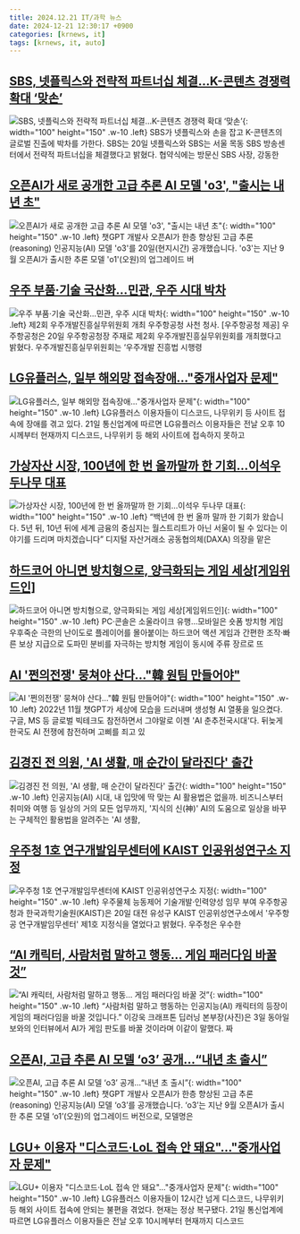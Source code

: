 ```yaml
---
title: 2024.12.21 IT/과학 뉴스
date: 2024-12-21 12:30:17 +0900
categories: [krnews, it]
tags: [krnews, it, auto]
---
```

## [SBS, 넷플릭스와 전략적 파트너십 체결…K-콘텐츠 경쟁력 확대 ‘맞손’](https://n.news.naver.com/mnews/article/011/0004430604)

![SBS, 넷플릭스와 전략적 파트너십 체결…K-콘텐츠 경쟁력 확대 ‘맞손’](https://mimgnews.pstatic.net/image/origin/011/2024/12/20/4430604.jpg?type=nf220_150){: width="100" height="150" .w-10 .left}
SBS가 넷플릭스와 손을 잡고 K-콘텐츠의 글로벌 진출에 박차를 가한다. SBS는 20일 넷플릭스와 SBS는 서울 목동 SBS 방송센터에서 전략적 파트너십을 체결했다고 밝혔다. 협약식에는 방문신 SBS 사장, 강동한

## [오픈AI가 새로 공개한 고급 추론 AI 모델 'o3', "출시는 내년 초"](https://n.news.naver.com/mnews/article/055/0001217222)

![오픈AI가 새로 공개한 고급 추론 AI 모델 'o3', "출시는 내년 초"](https://mimgnews.pstatic.net/image/origin/055/2024/12/21/1217222.jpg?type=nf220_150){: width="100" height="150" .w-10 .left}
챗GPT 개발사 오픈AI가 한층 향상된 고급 추론(reasoning) 인공지능(AI) 모델 'o3'를 20일(현지시간) 공개했습니다. 'o3'는 지난 9월 오픈AI가 출시한 추론 모델 'o1'(오원)의 업그레이드 버

## [우주 부품·기술 국산화…민관, 우주 시대 박차](https://n.news.naver.com/mnews/article/016/0002405546)

![우주 부품·기술 국산화…민관, 우주 시대 박차](https://mimgnews.pstatic.net/image/origin/016/2024/12/20/2405546.jpg?type=nf220_150){: width="100" height="150" .w-10 .left}
제2회 우주개발진흥실무위원회 개최 우주항공청 사천 청사. [우주항공청 제공] 우주항공청은 20일 우주항공청장 주재로 제2회 우주개발진흥실무위원회를 개최했다고 밝혔다. 우주개발진흥실무위원회는 ‘우주개발 진흥법 시행령

## [LG유플러스, 일부 해외망 접속장애…"중개사업자 문제"](https://n.news.naver.com/mnews/article/011/0004430741)

![LG유플러스, 일부 해외망 접속장애…"중개사업자 문제"](https://mimgnews.pstatic.net/image/origin/011/2024/12/21/4430741.jpg?type=nf220_150){: width="100" height="150" .w-10 .left}
LG유플러스 이용자들이 디스코드, 나무위키 등 사이트 접속에 장애를 겪고 있다. 21일 통신업계에 따르면 LG유플러스 이용자들은 전날 오후 10시께부터 현재까지 디스코드, 나무위키 등 해외 사이트에 접속하지 못하고

## [가상자산 시장, 100년에 한 번 올까말까 한 기회...이석우 두나무 대표](https://n.news.naver.com/mnews/article/014/0005285381)

![가상자산 시장, 100년에 한 번 올까말까 한 기회...이석우 두나무 대표](https://mimgnews.pstatic.net/image/origin/014/2024/12/20/5285381.jpg?type=nf220_150){: width="100" height="150" .w-10 .left}
“백년에 한 번 올까 말까 한 기회가 왔습니다. 5년 뒤, 10년 뒤에 세계 금융의 중심지는 월스트리트가 아닌 서울이 될 수 있다는 이야기를 드리며 마치겠습니다” 디지털 자산거래소 공동협의체(DAXA) 의장을 맡은

## [하드코어 아니면 방치형으로, 양극화되는 게임 세상[게임위드인]](https://n.news.naver.com/mnews/article/001/0015118891)

![하드코어 아니면 방치형으로, 양극화되는 게임 세상[게임위드인]](https://mimgnews.pstatic.net/image/origin/001/2024/12/21/15118891.jpg?type=nf220_150){: width="100" height="150" .w-10 .left}
PC·콘솔은 소울라이크 유행…모바일은 숏폼 방치형 게임 우후죽순 극한의 난이도로 플레이어를 몰아붙이는 하드코어 액션 게임과 간편한 조작·빠른 보상 지급으로 도파민 분비를 자극하는 방치형 게임이 동시에 주류 장르로 뜨

## [AI '쩐의전쟁' 뭉쳐야 산다…"韓 원팀 만들어야"](https://n.news.naver.com/mnews/article/008/0005131772)

![AI '쩐의전쟁' 뭉쳐야 산다…"韓 원팀 만들어야"](https://mimgnews.pstatic.net/image/origin/008/2024/12/21/5131772.jpg?type=nf220_150){: width="100" height="150" .w-10 .left}
2022년 11월 챗GPT가 세상에 모습을 드러내며 생성형 AI 열풍을 일으켰다. 구글, MS 등 글로벌 빅테크도 참전하면서 그야말로 이젠 'AI 춘추전국시대'다. 뒤늦게 한국도 AI 전쟁에 참전하며 고삐를 죄고 있

## [김경진 전 의원, 'AI 생활, 매 순간이 달라진다' 출간](https://n.news.naver.com/mnews/article/277/0005521143)

![김경진 전 의원, 'AI 생활, 매 순간이 달라진다' 출간](https://mimgnews.pstatic.net/image/origin/277/2024/12/20/5521143.jpg?type=nf220_150){: width="100" height="150" .w-10 .left}
인공지능(AI) 시대, 내 입맛에 딱 맞는 AI 활용법은 없을까. 비즈니스부터 취미와 여행 등 일상의 거의 모든 업무까지, '지식의 신(神)' AI의 도움으로 일상을 바꾸는 구체적인 활용법을 알려주는 'AI 생활,

## [우주청 1호 연구개발임무센터에 KAIST 인공위성연구소 지정](https://n.news.naver.com/mnews/article/001/0015117893)

![우주청 1호 연구개발임무센터에 KAIST 인공위성연구소 지정](https://mimgnews.pstatic.net/image/origin/001/2024/12/20/15117893.jpg?type=nf220_150){: width="100" height="150" .w-10 .left}
우주물체 능동제어 기술개발·인력양성 임무 부여 우주항공청과 한국과학기술원(KAIST)은 20일 대전 유성구 KAIST 인공위성연구소에서 '우주항공 연구개발임무센터' 제1호 지정식을 열었다고 밝혔다. 우주청은 우수한

## [“AI 캐릭터, 사람처럼 말하고 행동… 게임 패러다임 바꿀 것”](https://n.news.naver.com/mnews/article/020/0003605305)

![“AI 캐릭터, 사람처럼 말하고 행동… 게임 패러다임 바꿀 것”](https://mimgnews.pstatic.net/image/origin/020/2024/12/20/3605305.jpg?type=nf220_150){: width="100" height="150" .w-10 .left}
“사람처럼 말하고 행동하는 인공지능(AI) 캐릭터의 등장이 게임의 패러다임을 바꿀 것입니다.” 이강욱 크래프톤 딥러닝 본부장(사진)은 3일 동아일보와의 인터뷰에서 AI가 게임 판도를 바꿀 것이라며 이같이 말했다. 짜

## [오픈AI, 고급 추론 AI 모델 ‘o3’ 공개…“내년 초 출시”](https://n.news.naver.com/mnews/article/056/0011861698)

![오픈AI, 고급 추론 AI 모델 ‘o3’ 공개…“내년 초 출시”](https://mimgnews.pstatic.net/image/origin/056/2024/12/21/11861698.jpg?type=nf220_150){: width="100" height="150" .w-10 .left}
챗GPT 개발사 오픈AI가 한층 향상된 고급 추론(reasoning) 인공지능(AI) 모델 ‘o3’를 공개했습니다. ‘o3’는 지난 9월 오픈AI가 출시한 추론 모델 ‘o1’(오원)의 업그레이드 버전으로, 모델명은

## [LGU+ 이용자 "디스코드·LoL 접속 안 돼요"…"중개사업자 문제"](https://n.news.naver.com/mnews/article/003/0012974926)

![LGU+ 이용자 "디스코드·LoL 접속 안 돼요"…"중개사업자 문제"](https://mimgnews.pstatic.net/image/origin/003/2024/12/21/12974926.jpg?type=nf220_150){: width="100" height="150" .w-10 .left}
LG유플러스 이용자들이 12시간 넘게 디스코드, 나무위키 등 해외 사이트 접속에 안되는 불편을 겪었다. 현재는 정상 복구됐다. 21일 통신업계에 따르면 LG유플러스 이용자들은 전날 오후 10시께부터 현재까지 디스코드

